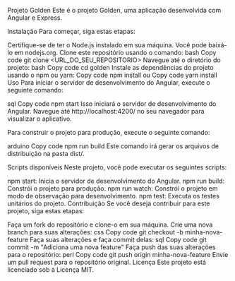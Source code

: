 Projeto Golden
Este é o projeto Golden, uma aplicação desenvolvida com Angular e Express.

Instalação
Para começar, siga estas etapas:

Certifique-se de ter o Node.js instalado em sua máquina. Você pode baixá-lo em nodejs.org.
Clone este repositório usando o comando:
bash
Copy code
git clone <URL_DO_SEU_REPOSITORIO>
Navegue até o diretório do projeto:
bash
Copy code
cd golden
Instale as dependências do projeto usando o npm ou yarn:
Copy code
npm install
ou
Copy code
yarn install
Uso
Para iniciar o servidor de desenvolvimento do Angular, execute o seguinte comando:

sql
Copy code
npm start
Isso iniciará o servidor de desenvolvimento do Angular. Navegue até http://localhost:4200/ no seu navegador para visualizar o aplicativo.

Para construir o projeto para produção, execute o seguinte comando:

arduino
Copy code
npm run build
Este comando irá gerar os arquivos de distribuição na pasta dist/.

Scripts disponíveis
Neste projeto, você pode executar os seguintes scripts:

npm start: Inicia o servidor de desenvolvimento do Angular.
npm run build: Constrói o projeto para produção.
npm run watch: Constrói o projeto em modo de observação para desenvolvimento.
npm test: Executa os testes unitários do projeto.
Contribuição
Se você deseja contribuir para este projeto, siga estas etapas:

Faça um fork do repositório e clone-o em sua máquina.
Crie uma nova branch para suas alterações:
css
Copy code
git checkout -b minha-nova-feature
Faça suas alterações e faça commit delas:
sql
Copy code
git commit -m "Adiciona uma nova feature"
Faça push das suas alterações para o repositório:
perl
Copy code
git push origin minha-nova-feature
Envie um pull request para o repositório original.
Licença
Este projeto está licenciado sob a Licença MIT.
